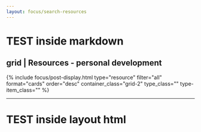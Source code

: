 ```yaml
---
layout: focus/search-resources
---
```


# TEST inside markdown
## grid | Resources - personal development
<div class="search-mode all-posts">
    {% include focus/post-display.html type="resource" filter="all" format="cards" order="desc" container_class="grid-2" type_class="" type-item_class="" %} 
</div>

<hr>

# TEST inside layout html